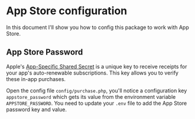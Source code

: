 # App Store configuration
In this document I'll show you how to config this package to work with App Store. 

## App Store Password
Apple's [App-Specific Shared Secret](https://developers.facebook.com/docs/app-events/getting-started-app-events-ios/app-shared-secret/) is a unique key to receive receipts for your app's auto-renewable subscriptions. This key allows you to verify these in-app purchases.

Open the config file `config/purchase.php`, you'll notice a configuration key `appstore_password` which gets its value from the environment variable `APPSTORE_PASSWORD`. You need to update your `.env` file to add the App Store password key and value.


